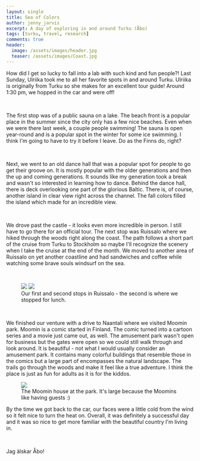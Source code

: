 ```yaml
---
layout: single
title: Sea of Colors
author: jenny_jarvis
excerpt: A day of exploring in and around Turku (Åbo)
tags: [turku, travel, research]
comments: true
header:
  image: /assets/images/header.jpg
  teaser: /assets/images/Coast.jpg
---
```


<p>How did I get so lucky to fall into a lab with such kind and fun people?! Last Sunday, Ulriika took me to all her favorite spots in and around Turku. Ulriika is originally from Turku so she makes for an excellent tour guide! Around 1:30 pm, we hopped in the car and were off!</p>
<br>
<p>The first stop was of a public sauna on a lake. The beach front is a popular place in the summer since the city only has a few nice beaches. Even when we were there last week, a couple people swimming! The sauna is open year-round and is a popular spot in the winter for some ice swimming. I think I'm going to have to try it before I leave. Do as the Finns do, right?</p>
<br>
<p>Next, we went to an old dance hall that was a popular spot for people to go get their groove on. It is mostly popular with the older generations and then the up and coming generations. It sounds like my generation took a break and wasn't so interested in learning how to dance. Behind the dance hall, there is deck overlooking one part of the glorious Baltic. There is, of course, another island in clear view right across the channel. The fall colors filled the island which made for an incredible view.</p>
<br>
<p>We drove past the castle - it looks even more incredible in person. I still have to go there for an official tour. The next stop was Ruissalo where we hiked through the woods right along the coast. The path follows a short part of the cruise from Turku to Stockholm so maybe I'll recognize the scenery when I take the cruise at the end of the month. We moved to another area of Ruissalo on yet another coastline and had sandwiches and coffee while watching some brave souls windsurf on the sea.</p>
<br>

<figure class="half">
    <a href="../images/Coast.jpg"><img src="../images/Coast.jpg"></a>
    <a href="../images/Ruissalo.jpg"><img src="../images/Ruissalo.jpg"></a>
    <figcaption> Our first and second stops in Ruissalo - the second is where we stopped for lunch. </figcaption>
</figure>
<br>

<p>We finished our venture with a drive to Naantali where we visited Moomin park. Moomin is a comic started in Finland. The comic turned into a cartoon series and a movie just came out, as well. The amusement park wasn't open for business but the gates were open so we could still walk through and look around. It is beautiful - not what I would usually consider an amusement park. It contains many colorful buildings that resemble those in the comics but a large part of encompasses the natural landscape. The trails go through the woods and make it feel like a true adventure. I think the place is just as fun for adults as it is for the kiddos.</p>

<figure>
    <a href="../images/moomin.jpg"><img src="../images/moomin.jpg"></a>
    <figcaption> The Moomin house at the park. It's large because the Moomins like having guests :) </figcaption>
</figure>

<p>By the time we got back to the car, our faces were a little cold from the wind so it felt nice to turn the heat on. Overall, it was definitely a successful day and it was so nice to get more familiar with the beautiful country I'm living in.</p>
<br>
<p>Jag älskar Åbo!<p/>
